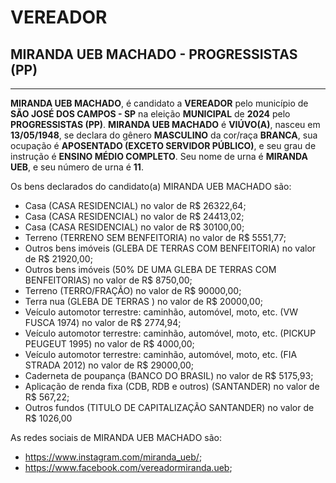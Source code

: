# VEREADOR
## MIRANDA UEB MACHADO - PROGRESSISTAS (PP)
---
**MIRANDA UEB MACHADO**, é candidato a **VEREADOR** pelo município de **SÃO JOSÉ DOS CAMPOS - SP** na eleição **MUNICIPAL** de **2024** pelo **PROGRESSISTAS (PP)**.
**MIRANDA UEB MACHADO** é **VIÚVO(A)**, nasceu em **13/05/1948**, se declara do gênero **MASCULINO** da cor/raça **BRANCA**, sua ocupação é **APOSENTADO (EXCETO SERVIDOR PÚBLICO)**, e seu grau de instrução é **ENSINO MÉDIO COMPLETO**.
Seu nome de urna é **MIRANDA UEB**, e seu número de urna é **11**.

Os bens declarados do candidato(a) MIRANDA UEB MACHADO são: 
- Casa (CASA RESIDENCIAL) no valor de R$ 26322,64;
- Casa (CASA RESIDENCIAL) no valor de R$ 24413,02;
- Casa (CASA RESIDENCIAL) no valor de R$ 30100,00;
- Terreno (TERRENO SEM BENFEITORIA) no valor de R$ 5551,77;
- Outros bens imóveis (GLEBA DE TERRAS COM BENFEITORIA) no valor de R$ 21920,00;
- Outros bens imóveis (50% DE UMA GLEBA DE TERRAS COM BENFEITORIAS) no valor de R$ 8750,00;
- Terreno (TERRO/FRAÇÃO) no valor de R$ 90000,00;
- Terra nua (GLEBA DE TERRAS ) no valor de R$ 20000,00;
- Veículo automotor terrestre: caminhão, automóvel, moto, etc. (VW FUSCA 1974) no valor de R$ 2774,94;
- Veículo automotor terrestre: caminhão, automóvel, moto, etc. (PICKUP PEUGEUT 1995) no valor de R$ 4000,00;
- Veículo automotor terrestre: caminhão, automóvel, moto, etc. (FIA STRADA 2012) no valor de R$ 29000,00;
- Caderneta de poupança (BANCO DO BRASIL) no valor de R$ 5175,93;
- Aplicação de renda fixa (CDB, RDB e outros) (SANTANDER) no valor de R$ 567,22;
- Outros fundos (TITULO DE CAPITALIZAÇÃO SANTANDER) no valor de R$ 1026,00

As redes sociais de MIRANDA UEB MACHADO são:
- https://www.instagram.com/miranda_ueb/;
- https://www.facebook.com/vereadormiranda.ueb;